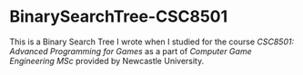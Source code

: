 # BinarySearchTree-CSC8501

This is a Binary Search Tree I wrote when I studied for the course *CSC8501: Advanced Programming for Games* as a part of *Computer Game Engineering MSc* provided by Newcastle University.
